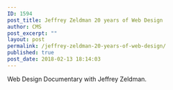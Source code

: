 ```yaml
---
ID: 1594
post_title: Jeffrey Zeldman 20 years of Web Design
author: CMS
post_excerpt: ""
layout: post
permalink: /jeffrey-zeldman-20-years-of-web-design/
published: true
post_date: 2018-02-13 18:14:03
---
```

Web Design Documentary with Jeffrey Zeldman.